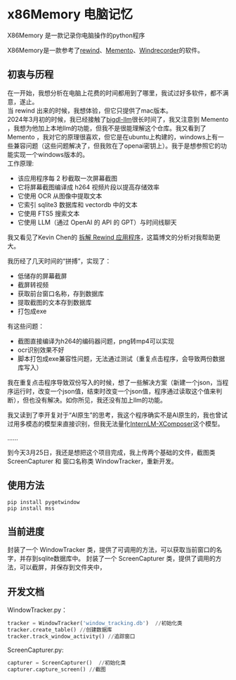 # x86Memory 电脑记忆
X86Memory 是一款记录你电脑操作的python程序  

X86Memory是一款参考了[rewind](https://www.rewind.ai/)、[Memento](https://github.com/apirrone/Memento)、[Windrecorder](https://github.com/yuka-friends/Windrecorder)的软件。
## 初衷与历程
在一开始，我想分析在电脑上花费的时间都用到了哪里，我试过好多软件，都不满意，遂止。  
当 rewind 出来的时候，我想体验，但它只提供了mac版本。  
2024年3月初的时候，我已经接触了[bigdl-llm](https://marketing.intel.cn/bigdl-llm)很长时间了，我又注意到 Memento ，我想为他加上本地llm的功能，但我不是很能理解这个仓库。我又看到了 Memento ，我对它的原理很喜欢，但它是在ubuntu上构建的，windows上有一些兼容问题（这些问题解决了，但我败在了openai密钥上）。我于是想参照它的功能实现一个windows版本的。  
工作原理:
- 该应用程序每 2 秒截取一次屏幕截图
- 它将屏幕截图编译成 h264 视频片段以提高存储效率
- 它使用 OCR 从图像中提取文本
- 它索引 sqlite3 数据库和 vectordb 中的文本
- 它使用 FTS5 搜索文本
- 它使用 LLM（通过 OpenAI 的 API 的 GPT）与时间线聊天

我又看见了Kevin Chen的 [拆解 Rewind 应用程序](https://kevinchen.co/blog/rewind-ai-app-teardown/)，这篇博文的分析对我帮助更大。

我历经了几天时间的“拼搏”，实现了：
- 低储存的屏幕截屏
- 截屏转视频
- 获取前台窗口名称，存到数据库
- 提取截图的文本存到数据库
- 打包成exe

有这些问题：
- 截图直接编译为h264的编码器问题，png转mp4可以实现
- ocr识别效果不好
- 脚本打包成exe兼容性问题，无法通过测试（重复点击程序，会导致两份数据库写入）

我在重复点击程序导致双份写入的时候，想了一些解决方案（新建一个json，当程序运行时，改变一个json值，结束时改变一个json值，程序通过读取这个值来判断），但也没有解决。如你所见，我还没有加上llm的功能。

我又读到了李开复对于“AI原生”的思考，我这个程序确实不是AI原生的，我也曾试过用多模态的模型来直接识别，但我无法量化[InternLM-XComposer](https://github.com/InternLM/InternLM-XComposer)这个模型。

......

到今天3月25日，我还是想把这个项目完成，我上传两个基础的文件，截图类 ScreenCapturer 和 窗口名称类 WindowTracker，重新开发。


## 使用方法
```
pip install pygetwindow
pip install mss
```
## 当前进度
封装了一个 WindowTracker 类，提供了可调用的方法，可以获取当前窗口的名字，并存到sqlite数据库中。
封装了一个 ScreenCapturer 类，提供了调用的方法，可以截屏，并保存到文件夹中，
## 开发文档

WindowTracker.py：
``` python
tracker = WindowTracker('window_tracking.db')  //初始化类
tracker.create_table() //创建数据库
tracker.track_window_activity() //追踪窗口
```
ScreenCapturer.py:
``` python
capturer = ScreenCapturer()  //初始化类
capturer.capture_screen() //截图
```
